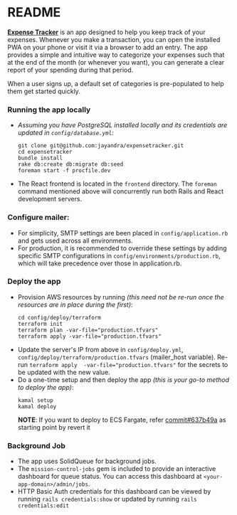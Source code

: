 # README

[**Expense Tracker**](https://et.yoursolutionguy.com/session/new) is an app designed to help you keep track of your expenses. Whenever you make a transaction, you can open the installed PWA on your phone or visit it via a browser to add an entry. The app provides a simple and intuitive way to categorize your expenses such that at the end of the month (or whenever you want), you can generate a clear report of your spending during that period.

When a user signs up, a default set of categories is pre-populated to help them get started quickly.

### Running the app locally

- _Assuming you have PostgreSQL installed locally and its credentials are updated in `config/database.yml`:_

  ```
  git clone git@github.com:jayandra/expensetracker.git
  cd expensetracker
  bundle install
  rake db:create db:migrate db:seed
  foreman start -f procfile.dev
  ```
- The React frontend is located in the `frontend` directory. The `foreman` command mentioned above will concurrently run both Rails and React development servers. 
### Configure mailer:

- For simplicity, SMTP settings are been placed in `config/application.rb` and gets used across all environments.
- For production, it is recommended to override these settings by adding specific SMTP configurations in `config/environments/production.rb`, which will take precedence over those in application.rb.

### Deploy the app

- Provision AWS resources by running _(this need not be re-run once the resources are in place during the first)_:
  ```
  cd config/deploy/terraform
  terraform init
  terraform plan -var-file="production.tfvars"
  terraform apply -var-file="production.tfvars"
  ```
- Update the server's IP from above in `config/deploy.yml`, `config/deploy/terraform/production.tfvars` (mailer_host variable).
  Re-run `terraform apply  -var-file="production.tfvars"` for the secrets to be updated with the new value.
- Do a one-time setup and then deploy the app _(this is your go-to method to deploy the app)_:
  ```
  kamal setup
  kamal deploy
  ```
  **NOTE**: If you want to deploy to ECS Fargate, refer [commit#637b49a](https://github.com/jayandra/expensetracker/commit/637b49a686f27b9d7fea75ea7c5e0f4b558b31b9) as starting point by revert it

### Background Job

- The app uses SolidQueue for background jobs.
- The `mission-control-jobs` gem is included to provide an interactive dashboard for queue status. You can access this dashboard at `<your-app-domain>/admin/jobs`.
- HTTP Basic Auth credentials for this dashboard can be viewed by running `rails credentials:show` or updated by running `rails credentials:edit`
